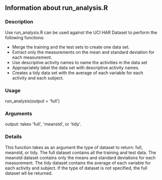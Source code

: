 ## Information about run_analysis.R

### Description

Use run_analysis.R can be used against the UCI HAR Dataset to perform the following functions:

* Merge the training and the test sets to create one data set.
* Extract only the measurements on the mean and standard deviation for each measurement. 
* Use descriptive activity names to name the activities in the data set
* Appropriately label the data set with descriptive activity names. 
* Creates a tidy data set with the average of each variable for each activity and each subject.

### Usage

run_analysis(output = 'full')

### Arguments

output: takes 'full', 'meanstd', or 'tidy'.

### Details

This function takes as an argument the type of dataset to return: full, 
meanstd, or tidy. The full dataset contains all the training and test data. 
The meanstd dataset contains only the means and standard deviations for each
measurement. The tidy dataset contains the average of each variable for each
activity and subject. If the type of dataset is not specified, the full 
dataset wll be returned.